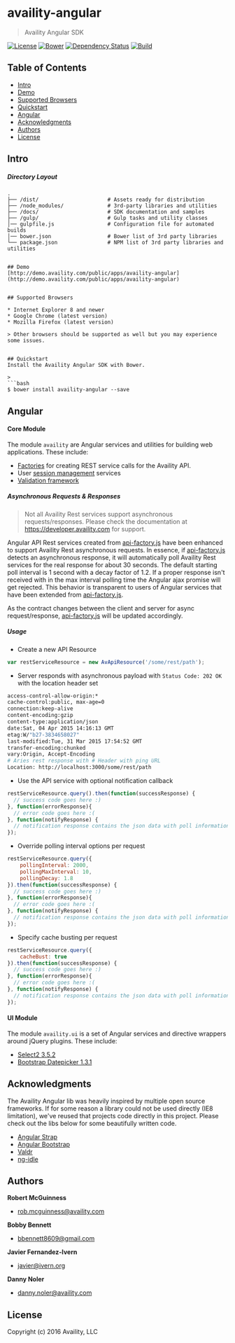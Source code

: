 # availity-angular

> Availity Angular SDK

[![License](https://img.shields.io/badge/license-MIT-blue.svg?style=flat-square&label=license)](http://opensource.org/licenses/MIT)
[![Bower](https://img.shields.io/bower/v/availity-angular.svg)]()
[![Dependency Status](https://img.shields.io/david/dev/Availity/availity-angular.svg?style=flat-square)](https://david-dm.org/Availity/availity-angular)
[![Build](https://img.shields.io/travis/Availity/availity-angular.svg?style=flat-square&label=build)](https://travis-ci.org/Availity/availity-angular)

## Table of Contents
* [Intro](#intro)
* [Demo](#demo)
* [Supported Browsers](#supported-browsers)
* [Quickstart](#quickstart)
* [Angular](#angular)
* [Acknowledgments](#acknowledgments)
* [Authors](#authors)
* [License](#license)


## Intro
##### Directory Layout

>
```
.
├── /dist/                      # Assets ready for distribution
├── /node_modules/              # 3rd-party libraries and utilities
├── /docs/                      # SDK documentation and samples
├── /gulp/                      # Gulp tasks and utility classes
│── gulpfile.js                 # Configuration file for automated builds
│── bower.json                  # Bower list of 3rd party libraries
└── package.json                # NPM list of 3rd party libraries and utilities


## Demo
[http://demo.availity.com/public/apps/availity-angular](http://demo.availity.com/public/apps/availity-angular)


## Supported Browsers

* Internet Explorer 8 and newer
* Google Chrome (latest version)
* Mozilla Firefox (latest version)

> Other browsers should be supported as well but you may experience some issues.


## Quickstart
Install the Availity Angular SDK with Bower.

>
```bash
$ bower install availity-angular --save
```


## Angular
#### Core Module

The module `availity` are Angular services and utilities for building web applications.  These include:

+ [Factories](./lib/core/api) for creating REST service calls for the Availity API.
+ User [session management](./lib/core/session) services
+ [Validation framework](./lib/core/validation)

##### Asynchronous Requests  & Responses

> Not all Availity Rest services support asynchronous requests/responses.  Please check the documentation at https://developer.availity.com for support.

Angular API Rest services created from [api-factory.js](./lib/core/api/api-factory.js) have been enhanced to support Availity Rest asynchronous requests.  In essence, if [api-factory.js](./lib/core/api/api-factory.js) detects an asynchronous response, it will automatically poll Availity Rest services for the real response for about 30 seconds.  The default starting poll interval is 1 second with a decay factor of 1.2.  If a proper response isn't received with in the max interval polling time the Angular ajax promise will get rejected.  This behavior is transparent to users of Angular services that have been extended from [api-factory.js](./lib/core/api/api-factory.js).

As the contract changes between the client and server for async request/response, [api-factory.js](./lib/core/api/api-factory.js) will be updated accordingly.

##### Usage

* Create a new API Resource

>
```javascript
var restServiceResource = new AvApiResource('/some/rest/path');
```

* Server responds with asynchronous payload with `Status Code: 202 OK` with the location header set

>
```bash
access-control-allow-origin:*
cache-control:public, max-age=0
connection:keep-alive
content-encoding:gzip
content-type:application/json
date:Sat, 04 Apr 2015 14:16:13 GMT
etag:W/"b27-3834658027"
last-modified:Tue, 31 Mar 2015 17:54:52 GMT
transfer-encoding:chunked
vary:Origin, Accept-Encoding
# Aries rest response with # Header with ping URL
Location: http://localhost:3000/some/rest/path
```

* Use the API service with optional notification callback

>
```javascript
restServiceResource.query().then(function(successResponse) {
  // success code goes here :)
}, function(errorResponse){
  // error code goes here :(
}, function(notifyResponse) {
  // notification response contains the json data with poll information
});
```

* Override polling interval options per request

>
```javascript
restServiceResource.query({
    pollingInterval: 2000,
    pollingMaxInterval: 10,
    pollingDecay: 1.8
}).then(function(successResponse) {
  // success code goes here :)
}, function(errorResponse){
  // error code goes here :(
}, function(notifyResponse) {
  // notification response contains the json data with poll information
});
```

* Specify cache busting per request

>
```javascript
restServiceResource.query({
    cacheBust: true
}).then(function(successResponse) {
  // success code goes here :)
}, function(errorResponse){
  // error code goes here :(
}, function(notifyResponse) {
  // notification response contains the json data with poll information
});
```

#### UI Module

The module `availity.ui` is a set of Angular services and directive wrappers around jQuery plugins.  These include:

+ [Select2 3.5.2](http://select2.github.io/select2/)
+ [Bootstrap Datepicker 1.3.1](https://github.com/eternicode/bootstrap-datepicker)


## Acknowledgments
The Availity Angular lib was heavily inspired by multiple open source frameworks.  If for some reason a library could not be used directly (IE8 limitation), we've reused that projects code directly in this project.  Please check out the libs below for some beautifully written code.

+ [Angular Strap](https://github.com/mgcrea/angular-strap)
+ [Angular Bootstrap](https://github.com/angular-ui/bootstrap)
+ [Valdr](https://github.com/netceteragroup/valdr)
+ [ng-idle](https://github.com/HackedByChinese/ng-idle)


## Authors

**Robert McGuinness**
+ [rob.mcguinness@availity.com](rob.mcguinness@availity.com)

**Bobby Bennett**
+ [bbennett8609@gmail.com](bbennett8609@gmail.com)

**Javier Fernandez-Ivern**
+ [javier@ivern.org](javier@ivern.org)

**Danny Noler**
+ [danny.noler@availity.com](danny.noler@availity.com)



## License
Copyright (c) 2016 Availity, LLC
